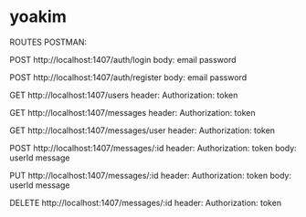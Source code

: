 # yoakim

ROUTES POSTMAN:

POST http://localhost:1407/auth/login
  body: email
        password
        
POST http://localhost:1407/auth/register
  body: email
        password

GET http://localhost:1407/users
  header: Authorization: token

GET http://localhost:1407/messages
  header: Authorization: token
  
GET http://localhost:1407/messages/user
  header: Authorization: token
  
POST http://localhost:1407/messages/:id
  header: Authorization: token
  body: userId
        message

PUT http://localhost:1407/messages/:id
  header: Authorization: token
  body: userId
        message
        
DELETE http://localhost:1407/messages/:id
  header: Authorization: token
  
